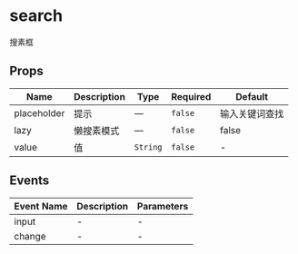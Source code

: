 # search

搜素框

## Props

<!-- @vuese:search:props:start -->
|Name|Description|Type|Required|Default|
|---|---|---|---|---|
|placeholder|提示|—|`false`|输入关键词查找|
|lazy|懒搜素模式|—|`false`|false|
|value|值|`String`|`false`|-|

<!-- @vuese:search:props:end -->


## Events

<!-- @vuese:search:events:start -->
|Event Name|Description|Parameters|
|---|---|---|
|input|-|-|
|change|-|-|

<!-- @vuese:search:events:end -->


